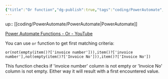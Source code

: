 ```yaml
---
{"title":"Or function","dg-publish":true,"tags":"coding/PowerAutomate","language":"en","permalink":"/coding/power-automate/or-function/","dgPassFrontmatter":true}
---
```


up:: [[coding/PowerAutomate/PowerAutomate\|PowerAutomate]]

[Power Automate Functions - Or - YouTube](https://www.youtube.com/watch?v=AKOwVnubeX0)

You can use `or` function to get first matching criteria:

```powerquery
or(not(empty(item()?['invoice number'])),item()?['invoice number'],not(empty(item()?['Invoice No'])),item()?['Invoice No'])
```
This function checks if 'invoice number' column is not empty or 'Invoice No' column is not empty.
Either way it will result with a first encountered value.